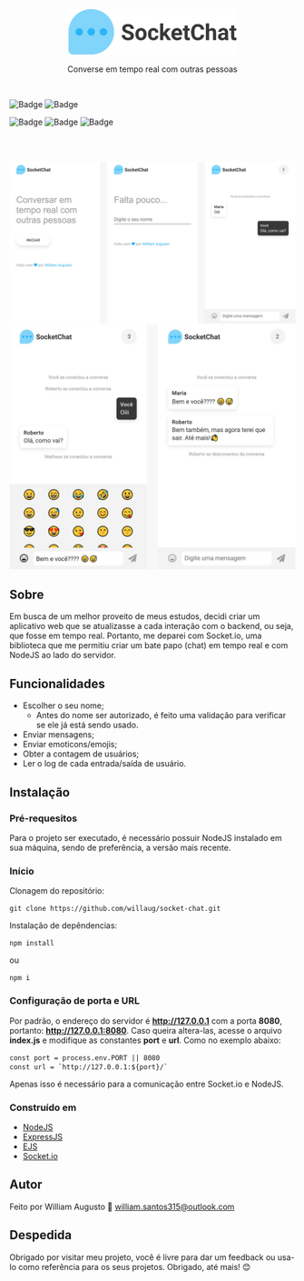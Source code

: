 <p align="center">
    <img src="./public/logo-title.svg" height="80">
<p>
<p align="center">Converse em tempo real com outras pessoas</p>
<br>

![Badge](https://img.shields.io/badge/Node-14.16.0-green)
![Badge](https://img.shields.io/badge/NPM-6.14.11-brightgreen)

![Badge](https://img.shields.io/badge/Socket.io-4.0.0-blue)
![Badge](https://img.shields.io/badge/ExpressJS-4.17.1-informational)
![Badge](https://img.shields.io/badge/EJS-3.1.6-yellow)

<br><br>
<p align="center">
    <img src="./.github/slide-1-socket-chat.jpg">
    <img src="./.github/slide-2-socket-chat.jpg">
<p>

## Sobre

Em busca de um melhor proveito de meus estudos, decidi criar um aplicativo web que se atualizasse a cada interação com o backend, ou seja, que fosse em tempo real. Portanto, me deparei com Socket.io, uma biblioteca que me permitiu criar um bate papo (chat) em tempo real e com NodeJS ao lado do servidor.

## Funcionalidades

- Escolher o seu nome;
    - Antes do nome ser autorizado, é feito uma validação para verificar se ele já está sendo usado.
- Enviar mensagens;
- Enviar emoticons/emojis;
- Obter a contagem de usuários;
- Ler o log de cada entrada/saída de usuário.

## Instalação

### Pré-requesitos

Para o projeto ser executado, é necessário possuir NodeJS instalado em sua máquina, sendo de preferência, a versão mais recente.

### Início

Clonagem do repositório:

```
git clone https://github.com/willaug/socket-chat.git
```

Instalação de depêndencias:

```
npm install
```
ou
```
npm i
```

### Configuração de porta e URL

Por padrão, o endereço do servidor é **http://127.0.0.1** com a porta **8080**, portanto: **http://127.0.0.1:8080**.
Caso queira altera-las, acesse o arquivo **index.js** e modifique as constantes **port** e **url**. Como no exemplo abaixo:

```
const port = process.env.PORT || 8080
const url = `http://127.0.0.1:${port}/`
```

Apenas isso é necessário para a comunicação entre Socket.io e NodeJS.

### Construído em

- [NodeJS](https://nodejs.org/en/)
- [ExpressJS](https://expressjs.com/pt-br/)
- [EJS](https://ejs.co/)
- [Socket.io](https://socket.io/)

## Autor

Feito por William Augusto
📧 william.santos315@outlook.com

## Despedida

Obrigado por visitar meu projeto, você é livre para dar um feedback ou usa-lo como referência para os seus projetos. Obrigado, até mais! 😊

